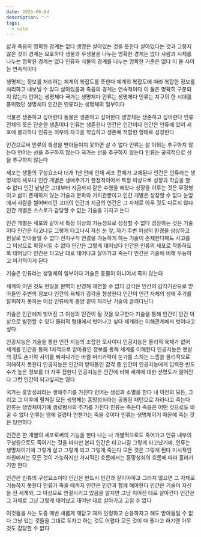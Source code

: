 ```yaml
---
date: 2025-06-04
description: "-"
tags:
  - note
---
```

삶과 죽음의 명확한 경계는 없다 
생명은 살아있는 것을 뜻한다
살아있다는 것과 그렇지 않은 것의 경계는 모호하다 
생물과 무생물을 나누는 명확한 경계는 없다
사람과 시체를 나누는 명확한 경계는 없다 
인류와 식물의 경계를 나누는 명확한 기준은 없다 
이 둘 사이는 연속적이다

생명체는 정보를 처리하는 체계의 복잡도를 뜻한다
체계의 복잡도에 따라 복잡한 정보를 처리하고 내보낼 수 있다
살아있음과 죽음의 경계는 연속적이다
이 둘은 명확히 구분되지 않는다
언어는 생명체다
국가는 생명체다
인류는 생명체다
인류는 지구의 한 시대를 풍미했던 생명체다 
인간은 인류라는 생명체의 일부이다

식물은 생존하고 싶어한다
동물은 생존하고 싶어한다
생명체는 생존하고 싶어한다 
인류 전체의 뜻은 단순한 생존이다
인류는 생존한다 
인간은 인간이다 
인간은 인류에 있어 세포에 불과하다
인류는 외부의 자극을 학습하고 생존에 적합한 형태로 성장한다

인간으로써 인류의 특성을 받아들이지 못하면 살 수 없다 
인류는 삶 이외는 추구하지 않는다
언어는 선을 추구하지 않는다
국가는 선을 추구하지 않는다
인류는 궁극적으로 선을 추구하지 않는다

세포는 생물의 구성요소다
대개 1년 안에 인체 세포 전체가 교체된다
인간은 인류라는 생명체의 세포다
인간 개별은 생애주기가 한정적이어서 특정 이상으로 성장과 학습을 할 수 없다
인간 낱낱은 고대부터 지금까지 같은 수행을 해왔다 
성장을 이루는 것은 무정형이고 삶이 존재하지 않는 기술과 문화와 가치관뿐이고 인간 개별은 성장할 수 없다
눈앞에서 사람을 썰어버리던 고대의 인간과 지금의 인간은 그 자체로 아무 것도 다르지 않다
인간 개별은 스스로가 감당할 수 없는 기술을 가지고 논다 

인간 개별은 세포와 같아서 특정 이상의 가능성으로 성장할 수 없다
성장하는 것은 기술이다
인간은 타고나길 그렇게 타고나서 자신 눈 앞, 자기 주변 이상의 환경을 상상하고 현실로 받아들일 수 없다
전지구적 연결을 가능하게 하는 기술이 존재한다해도 사고를 그 이상으로 확장시킬 수 없다
인간은 그렇게 태어났다
인간은 인류의 세포로 작동하도록 태어났다
인간은 타고난 대로 태어나고 살아가고 죽는다
인간은 기술에 비해 무능하고 이기적이게 된다

기술은 인류라는 생명체의 일부이다
기술은 동물이 아니어서 죽지 않는다

세계의 어떤 것도 현실을 완벽히 반영해 재연할 수 없다
감각은 인간의 감각기관으로 받아들인 주변의 정보다
인간의 육체가 감각을 형성한다
인간이 인간 자체의 생애 주기를 탈피하지 못하는 이상 인류에게 종양 같이 자라난 기술에 끌려다닌다

기술은 인간에게 빚어진 그 이상의 인간이 될 것을 요구한다
기술을 통해 인간이 인간 이상으로 발전할 수 있다 
물리적 형태에서 벗어나고 싶다
세계라는 이해관계에서 벗어나고 싶다

인공지능은 기술을 통한 인간 지능의 조잡한 모사이다
인공지능은 물리적 육체가 없어 세계를 인간을 통해 1차적으로 받아들인 정보를 통해 세계를 이해한다
인공지능은 햇살의 강도 손가락 사이를 빠져나가는 바람 머리카락이 눈가를 스치는 느낌을 물리적으로 이해하지 못한다
인공지능은 인간이 받아들인 감각 중 인간이 인공지능에게 입력한 빈도수가 높은 정보를 더 자주 접한다
인공지능은 인간에 비해 세계에 대한 선명도가 떨어진다
그런 인간이 되고싶지는 않다

국가는 흥망성쇠라는 생애주기를 가진다
언어는 생성과 소멸을 한다
내 이전의 모든, 그리고 그 이후에 펼쳐질 모든 생명체는 흥망성쇠라는 공통된 패턴으로 자라나고 죽는다
인류는 생명체이기에 생로병사의 주기를 가진다
인류는 죽는다 
죽음은 어떤 것으로도 바꿀 수 없다
인류는 암에 걸렸다
언젠가는 죽을 것이다
인류는 생명체이기 때문에 죽는 것은 당연하다

인간은 한 개별의 세포로써의 기능을 한다
나는 나 개별적으로도 죽어가고 인류 내부의 구성원으로도 죽어가는 것을 바라만 본다
인간은 타고나길 그렇게 타고났기에, 인류는 생명체이기에 그렇게 살고 그렇게 되고 그렇게 죽는다
모든 것은 그렇게 된다
미시적인 차원에서는 모든 것이 가능하지만 거시적인 흐름에서는 흥망성쇠의 흐름에 따라 흘러가기만 한다

인간은 인류의 구성요소이다
인간은 반드시 인간과 살아야하고 그러지 않으면 그 자체로 기능하지 못한다
인류가 죽을 때까지 인간은 인간과 함께 해야한다 
인간은 기술이 자신을 전 세계와, 그 이상으로 연결시키고 있음을 알지만 그냥 지어진 대로 살아간다
인간은 그 자체로 그냥 그렇게 태어났고 태어난 대로 살아가고 고칠 수 없다

이것들을 사는 도중 매번 새롭게 깨닫고 재차 인정하고 순응하자고 해도 받아들일 수 없다
그냥 있는 것들을 그대로 두자고 하는 것도 어렵다
모든 것이 다 좋다고 하기엔 아무 것도 감당할 수 없다



